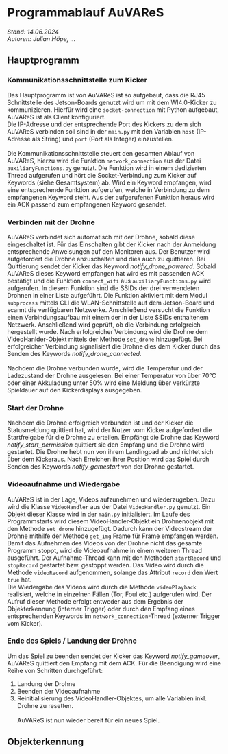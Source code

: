 # Programmablauf AuVAReS
*Stand: 14.06.2024*<br>
*Autoren: Julian Höpe, ...*
## Hauptprogramm
### Kommunikationsschnittstelle zum Kicker
Das Hauptprogramm ist von AuVAReS ist so aufgebaut, dass die RJ45 Schnittstelle des Jetson-Boards genutzt wird um mit dem WI4.0-Kicker zu kommunizieren. Hierfür wird eine `socket-connection` mit Python aufgebaut, AuVAReS ist als Client konfiguriert.<br>
Die IP-Adresse und der entsprechende Port des Kickers zu dem sich AuVAReS verbinden soll sind in der `main.py` mit den Variablen `host` (IP-Adresse als String) und `port` (Port als Integer) einzustellen.<br><br>
Die Kommunikationsschnittstelle steuert den gesamten Ablauf von AuVAReS, hierzu wird die Funktion `network_connection` aus der Datei `auxiliaryFunctions.py` genutzt. Die Funktion wird in einem dedizierten Thread aufgerufen und hört die Socket-Verbindung zum Kicker auf Keywords (siehe Gesamtsystem) ab. Wird ein Keyword empfangen, wird eine entsprechende Funktion aufgerufen, welche in Verbindung zu dem empfangenen Keyword steht. Aus der aufgerufenen Funktion heraus wird ein ACK passend zum empfangenen Keyword gesendet.

### Verbinden mit der Drohne
AuVAReS verbindet sich automatisch mit der Drohne, sobald diese eingeschaltet ist. Für das Einschalten gibt der Kicker nach der Anmeldung entsprechende Anweisungen auf den Monitoren aus. Der Benutzer wird aufgefordert die Drohne anzuschalten und dies auch zu quittieren. Bei Quittierung sendet der Kicker das Keyword *notify_drone_powered*. Sobald AuVAReS dieses Keyword empfangen hat wird es mit passenden ACK bestätigt und die Funktion `connect_wifi` aus `auxiliaryFunctions.py` wird aufgerufen. In diesem Funktion sind die SSIDs der drei verwendeten Drohnen in einer Liste aufgeführt. Die Funktion aktiviert mit dem Modul `subprocess` mittels CLI die WLAN-Schnittstelle auf dem Jetson-Board und scannt die verfügbaren Netzwerke. Anschließend versucht die Funktion einen Verbindungsaufbau mit einem der in der Liste SSIDs enthaltenem Netzwerk. Anschließend wird geprüft, ob die Verbindung erfolgreich hergestellt wurde. Nach erfolgreicher Verbindung wird die Drohne dem VideoHanlder-Objekt mittels der Methode `set_drone` hinzugefügt. Bei erfolgreicher Verbindung signalisiert die Drohne dies dem Kicker durch das Senden des Keywords *notify_drone_connected*.<br><br>
Nachdem die Drohne verbunden wurde, wird die Temperatur und der Ladezustand der Drohne ausgelesen. Bei einer Temperatur von über 70°C oder einer Akkuladung unter 50% wird eine Meldung über verkürzte Spieldauer auf den Kickerdisplays ausgegeben.

### Start der Drohne
Nachdem die Drohne erfolgreich verbunden ist und der Kicker die Statusmeldung quittiert hat, wird der Nutzer vom Kicker aufgefordert die Startfreigabe für die Drohne zu erteilen. Empfängt die Drohne das Keyword *notify_start_permission* quittiert sie den Empfang und die Drohne wird gestartet. Die Drohne hebt nun von ihrem Landingpad ab und richtet sich über dem Kickeraus. Nach Erreichen ihrer Position wird das Spiel durch Senden des Keywords *notify_gamestart* von der Drohne gestartet.

### Videoaufnahme und Wiedergabe
AuVAReS ist in der Lage, Videos aufzunehmen und wiederzugeben. Dazu wird die Klasse `VideoHandler` aus der Datei `VideoHandler.py` genutzt. Ein Objekt dieser Klasse wird in der `main.py` initialisiert. Im Laufe des Programmstarts wird diesem VideoHandler-Objekt ein Drohnenobjekt mit den Methode `set_drone` hinzugefügt. Dadurch kann der Videostream der Drohne mithilfe der Methode `get_img` Frame für Frame empfangen werden. Damit das Aufnehmen des Videos von der Drohne nicht das gesamte Programm stoppt, wird die Videoaufnahme in einem weiteren Thread ausgeführt. Der Aufnahme-Thread kann mit den Methoden `startRecord` und `stopRecord` gestartet bzw. gestoppt werden. Das Video wird durch die Methode `videoRecord` aufgenommen, solange das Attribut `record` den Wert `true` hat. <br>
Die Wiedergabe des Videos wird durch die Methode `videoPlayback` realisiert, welche in einzelnen Fällen (Tor, Foul etc.) aufgerufen wird. Der Aufruf dieser Methode erfolgt entweder aus dem Ergebnis der Objekterkennung (interner Trigger) oder durch den Empfang eines entsprechenden Keywords im `network_connection`-Thread (externer Trigger vom Kicker). 

### Ende des Spiels / Landung der Drohne
Um das Spiel zu beenden sendet der Kicker das Keyword *notify_gameover*, AuVAReS quittiert den Empfang mit dem ACK. Für die Beendigung wird eine Reihe von Schritten durchgeführt:
1. Landung der Drohne
2. Beenden der Videoaufnahme
3. Reinitialisierung des VideoHandler-Objektes, um alle Variablen inkl. Drohne zu resetten.<br><br>
AuVAReS ist nun wieder bereit für ein neues Spiel.

## Objekterkennung